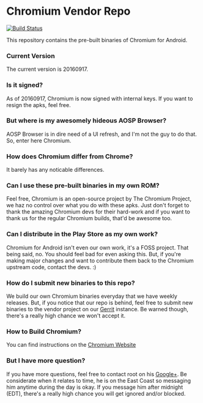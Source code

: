 Chromium Vendor Repo
========
[![Build Status](http://jenkins.carbonrom.org/job/Chromium/badge/icon)](http://jenkins.carbonrom.org/job/Chromium/)

This repository contains the pre-built binaries of Chromium for Android.

### Current Version
The current version is 20160917.

### Is it signed?
As of 20160917, Chromium is now signed with internal keys. If you want to resign the apks, feel free.

### But where is my awesomely hideous AOSP Browser?
AOSP Browser is in dire need of a UI refresh, and I'm not the guy to do that. So, enter here Chromium.

### How does Chromium differ from Chrome?
It barely has any noticable differences. 

### Can I use these pre-built binaries in my own ROM?
Feel free, Chromium is an open-source project by The Chromium Project, we haz no control over what you do with these apks. Just don't forget to thank the amazing Chromium devs for their hard-work and if you want to thank us for the regular Chromium builds, that'd be awesome too.

### Can I distribute in the Play Store as my own work?
Chromium for Android isn't even our own work, it's a FOSS project. That being said, no. You should feel bad for even asking this. But, if you're making major changes and want to contribute them back to the Chromium upstream code, contact the devs. :) 

### How do I submit new binaries to this repo?
We build our own Chromium binaries everyday that we have weekly releases. But, if you notice that our repo is behind, feel free to submit new binaries to the vendor project on our [Gerrit] instance. Be warned though, there's a really high chance we won't accept it.


### How to Build Chromium?
You can find instructions on the [Chromium Website]

### But I have more question?
If you have more questions, feel free to contact root on his [Google+]. Be considerate when it relates to time, he is on the East Coast so messaging him anytime during the day is okay. If you message him after midnight (EDT), there's a really high chance you will get ignored and/or blocked.


   [Gerrit]: <http://review.carbonrom.org/#/admin/projects/CarbonROM/android_vendor_chromium>
   [Chromium Website]: <https://www.chromium.org/developers/how-tos/android-build-instructions>
   [Google+]: <https://plus.google.com/+RyanNorrisNigee/posts>
